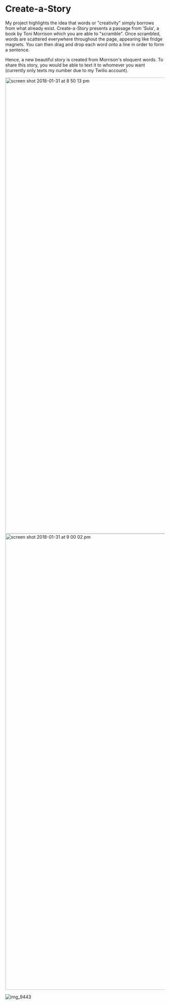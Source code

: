 # Create-a-Story
 
My project highlights the idea that words or "creativity" simply borrows from what already exist. Create-a-Story presents a passage from 'Sula', a book by Toni Morrison which you are able to "scramble". Once scrambled, words are scattered everywhere throughout the page, appearing like fridge magnets. You can then drag and drop each word onto a line in order to form a sentence. 

Hence, a new beautiful story is created from Morrison's eloquent words. To share this story, you would be able to text it to whomever you want (currently only texts my number due to my Twilio account).

<img width="1440" alt="screen shot 2018-01-31 at 8 50 13 pm" src="https://user-images.githubusercontent.com/22034616/35664956-14b7b2b2-06f2-11e8-82e0-25135749d41c.png">

<img width="1440" alt="screen shot 2018-01-31 at 9 00 02 pm" src="https://user-images.githubusercontent.com/22034616/35664957-14c5eb16-06f2-11e8-925c-402e27de8029.png">

![img_9443](https://user-images.githubusercontent.com/22034616/35665048-6da5e2d6-06f2-11e8-8628-1cca0169467d.PNG)
